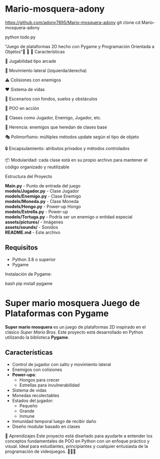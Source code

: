 # Mario-mosquera-adony

https://github.com/adony7895/Mario-mosquera-adony
git clone 
cd Mario-mosquera-adony

python todo.py


"Juego de plataformas 2D hecho con Pygame y Programación Orientada a Objetos"🙂 🍄
🔧 Características

👾 Jugabilidad tipo arcade

🚶 Movimiento lateral (izquierda/derecha)

⚠️ Colisiones con enemigos

❤️ Sistema de vidas

🌳 Escenarios con fondos, suelos y obstáculos

🧠 POO en acción

🧱 Clases como Jugador, Enemigo, Jugador, etc.

🧬 Herencia: enemigos que heredan de clases base

🎭 Polimorfismo: múltiples métodos update según el tipo de objeto

🔒 Encapsulamiento: atributos privados y métodos controlados

📦 Modularidad: cada clase está en su propio archivo para mantener el código organizado y reutilizable

Estructura del Proyecto  

**Main.py** - Punto de entrada del juego  
**models/Jugador.py** - Clase Jugador  
**models/Enemigo.py** - Clase Enemigo  
**models/Moneda.py** - Clase Moneda  
**models/Hongo.py** - Power-up Hongo  
**models/Estrella.py** - Power-up   
**models/Tortuga.py** - Podría ser un enemigo o entidad especial  
**assets/pictures/** - Imágenes  
**assets/sounds/** - Sonidos  
**README.md** - Este archivo  

## Requisitos  

- Python 3.8 o superior  
- Pygame  

Instalación de Pygame:  

bash
pip install pygame

# Super mario  mosquera Juego de Plataformas con Pygame  

**Super mario mosquera** es un juego de plataformas 2D inspirado en el clásico *Super Mario Bros*. Este proyecto está desarrollado en Python utilizando la biblioteca **Pygame**.  

## Características  

- Control de jugador con salto y movimiento lateral  
- Enemigos con colisiones  
- **Power-ups**:  
  - Hongos para crecer  
  - Estrellas para invulnerabilidad  
- Sistema de vidas  
- Monedas recolectables  
- Estados del jugador:  
  - Pequeño  
  - Grande  
  - Inmune  
- Inmunidad temporal luego de recibir daño  
- Diseño modular basado en clases

🧪 Aprendizajes Este proyecto está diseñado para ayudarte a entender los conceptos fundamentales de POO en Python con un enfoque práctico y visual. Ideal para estudiantes, principiantes y cualquier entusiasta de la programación de videojuegos. 🧑‍💻🎨
